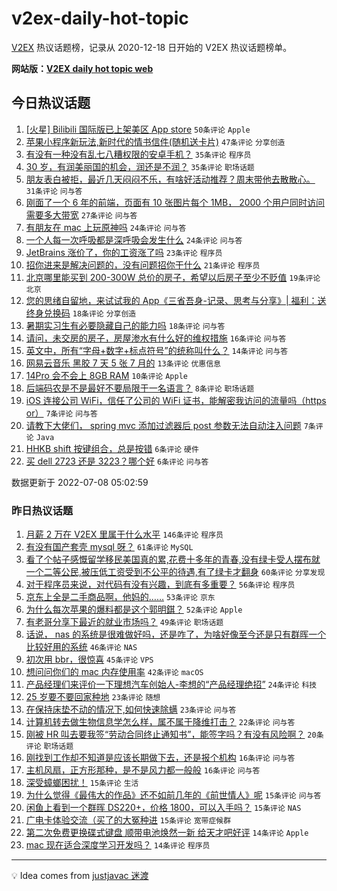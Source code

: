 # v2ex-daily-hot-topic

[V2EX](https://www.v2ex.com/) 热议话题榜，记录从 2020-12-18 日开始的 V2EX 热议话题榜单。

**网站版：[V2EX daily hot topic web](https://boojack.github.io/v2ex-daily-hot-topic-web/)**

## 今日热议话题

<!-- TODAY BEGIN -->

1. [[火星] Bilibili 国际版已上架美区 App store](https://www.v2ex.com/t/864812) `50条评论` `Apple`
1. [苹果小程序新玩法,新时代的情书信件(随机送卡片)](https://www.v2ex.com/t/864835) `47条评论` `分享创造`
1. [有没有一种没有乱七八糟权限的安卓手机？](https://www.v2ex.com/t/864819) `35条评论` `程序员`
1. [30 岁，有润美丽国的机会，润还是不润？](https://www.v2ex.com/t/864889) `35条评论` `职场话题`
1. [朋友表白被拒，最近几天闷闷不乐，有啥好活动推荐？周末带他去散散心。](https://www.v2ex.com/t/864878) `31条评论` `问与答`
1. [刚面了一个 6 年的前端，页面有 10 张图片每个 1MB， 2000 个用户同时访问需要多大带宽](https://www.v2ex.com/t/864888) `27条评论` `问与答`
1. [有朋友在 mac 上玩原神吗](https://www.v2ex.com/t/864857) `24条评论` `问与答`
1. [一个人每一次呼吸都是深呼吸会发生什么](https://www.v2ex.com/t/864842) `24条评论` `问与答`
1. [JetBrains 涨价了，你的工资涨了吗](https://www.v2ex.com/t/864840) `23条评论` `程序员`
1. [招你进来是解决问题的，没有问题招你干什么](https://www.v2ex.com/t/864866) `21条评论` `程序员`
1. [北京哪里能买到 200-300W 总价的房子，希望以后房子至少不贬值](https://www.v2ex.com/t/864879) `19条评论` `北京`
1. [您的思绪自留地，来试试我的 App《三省吾身-记录、思考与分享》| 福利：送终身兑换码](https://www.v2ex.com/t/864895) `18条评论` `分享创造`
1. [暑期实习生有必要隐藏自己的能力吗](https://www.v2ex.com/t/864874) `18条评论` `问与答`
1. [请问，未交房的房子，房屋渗水有什么好的维权措施](https://www.v2ex.com/t/864815) `16条评论` `问与答`
1. [英文中，所有“字母+数字+标点符号”的统称叫什么？](https://www.v2ex.com/t/864862) `14条评论` `问与答`
1. [网易云音乐 黑胶 7 天 5 张 7 月的](https://www.v2ex.com/t/864817) `13条评论` `优惠信息`
1. [14Pro 会不会上 8GB RAM](https://www.v2ex.com/t/864867) `10条评论` `Apple`
1. [后端码农是不是最好不要局限于一名语言？](https://www.v2ex.com/t/864890) `8条评论` `职场话题`
1. [iOS 连接公司 WiFi，信任了公司的 WiFi 证书，能解密我访问的流量吗（https or）](https://www.v2ex.com/t/864860) `7条评论` `问与答`
1. [请教下大佬们， spring mvc 添加过滤器后 post 参数无法自动注入问题](https://www.v2ex.com/t/864848) `7条评论` `Java`
1. [HHKB shift 按键组合，总是按错](https://www.v2ex.com/t/864845) `6条评论` `硬件`
1. [买 dell 2723 还是 3223？哪个好](https://www.v2ex.com/t/864837) `6条评论` `问与答`

数据更新于 2022-07-08 05:02:59

<!-- TODAY END -->

### 昨日热议话题

<!-- YESTERDAY BEGIN -->

1. [月薪 2 万在 V2EX 里属于什么水平](https://www.v2ex.com/t/864598) `146条评论` `程序员`
1. [有没有国产套壳 mysql 呀？](https://www.v2ex.com/t/864650) `61条评论` `MySQL`
1. [看了个帖子感慨留学移民美国真的累,花费十多年的青春,没有绿卡受人摆布就一个二等公民,被压低工资受到不公平的待遇,有了绿卡才翻身](https://www.v2ex.com/t/864585) `60条评论` `分享发现`
1. [对于程序员来说，对代码有没有兴趣，到底有多重要？](https://www.v2ex.com/t/864647) `56条评论` `程序员`
1. [京东上全是二手商品啊，他妈的……](https://www.v2ex.com/t/864648) `53条评论` `京东`
1. [为什么每次苹果的爆料都是这个郭明錤？](https://www.v2ex.com/t/864604) `52条评论` `Apple`
1. [有老哥分享下最近的就业市场吗？](https://www.v2ex.com/t/864676) `49条评论` `职场话题`
1. [话说， nas 的系统是很难做好吗，还是咋了，为啥好像至今还是只有群晖一个比较好用的系统](https://www.v2ex.com/t/864712) `46条评论` `NAS`
1. [初次用 bbr，很惊喜](https://www.v2ex.com/t/864610) `45条评论` `VPS`
1. [想问问你们的 mac 内存使用率](https://www.v2ex.com/t/864593) `42条评论` `macOS`
1. [产品经理们来评价一下理想汽车创始人-李想的“产品经理绝招”](https://www.v2ex.com/t/864588) `24条评论` `科技`
1. [25 岁要不要回家种地](https://www.v2ex.com/t/864771) `23条评论` `随想`
1. [在保持床垫不动的情况下,如何快速除螨](https://www.v2ex.com/t/864687) `23条评论` `问与答`
1. [计算机转去做生物信息学怎么样，属不属于降维打击？](https://www.v2ex.com/t/864652) `22条评论` `问与答`
1. [刚被 HR 叫去要我签“劳动合同终止通知书”，能签字吗？有没有风险啊？](https://www.v2ex.com/t/864591) `20条评论` `职场话题`
1. [刚找到工作却不知道是应该长期做下去，还是报个机构](https://www.v2ex.com/t/864612) `16条评论` `问与答`
1. [主机风扇，正方形那种，是不是风力都一般般](https://www.v2ex.com/t/864590) `16条评论` `问与答`
1. [深受蟑螂困扰！](https://www.v2ex.com/t/864798) `15条评论` `生活`
1. [为什么觉得《最伟大的作品》还不如前几年的《前世情人》呢](https://www.v2ex.com/t/864742) `15条评论` `问与答`
1. [闲鱼上看到一个群晖 DS220+，价格 1800，可以入手吗？](https://www.v2ex.com/t/864614) `15条评论` `NAS`
1. [广电卡体验交流（买了的大冤种进](https://www.v2ex.com/t/864607) `15条评论` `宽带症候群`
1. [第二次免费更换碟式键盘 顺带电池焕然一新 给天才吧好评](https://www.v2ex.com/t/864791) `14条评论` `Apple`
1. [mac 现在适合深度学习开发吗？](https://www.v2ex.com/t/864729) `14条评论` `程序员`

<!-- YESTERDAY END -->

---

💡 Idea comes from [justjavac 迷渡](https://github.com/justjavac/)
